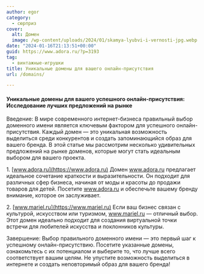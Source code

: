 ```yaml
---
author: egor
category:
  - сюрприз
cover:
  alt: Домен
  image: /wp-content/uploads/2024/01/skamya-lyubvi-i-vernosti-jpg.webp
date: "2024-01-16T21:13:51+00:00"
guid: https://www.adora.ru/?p=3193
tag:
  - винтажные-игрушки
title: Уникальные домены для вашего онлайн-присутствия
url: /domains/

---
```

#### Уникальные домены для вашего успешного онлайн-присутствия: Исследование лучших предложений на рынке

Введение:
В мире современного интернет-бизнеса правильный выбор доменного имени является ключевым фактором для успешного онлайн-присутствия. Каждый домен — это уникальная возможность выделиться среди конкурентов и создать запоминающийся образ для вашего бренда. В этой статье мы рассмотрим несколько удивительных предложений на рынке доменов, которые могут стать идеальным выбором для вашего проекта.

1\. [www.adora.ru](https://www.adora.ru)
Домен www.adora.ru предлагает идеальное сочетание краткости и выразительности. Он подходит для различных сфер бизнеса, начиная от моды и красоты до продажи товаров для детей. Посетите www.adora.ru и обеспечьте вашему бренду внимание, которое он заслуживает.

2\. [www.mariel.ru](https://www.mariel.ru)
Если ваш бизнес связан с культурой, искусством или туризмом, www.mariel.ru — отличный выбор. Этот домен идеально подходит для создания виртуальной точки встречи для любителей искусства и поклонников культуры.

Завершение:
Выбор правильного доменного имени — это первый шаг к успешному онлайн-присутствию. Посетите указанные домены, ознакомьтесь с их потенциалом и выберите то, что лучше всего соответствует вашим целям. Не упустите возможность выделиться в интернете и создать неповторимый образ для вашего бренда!
